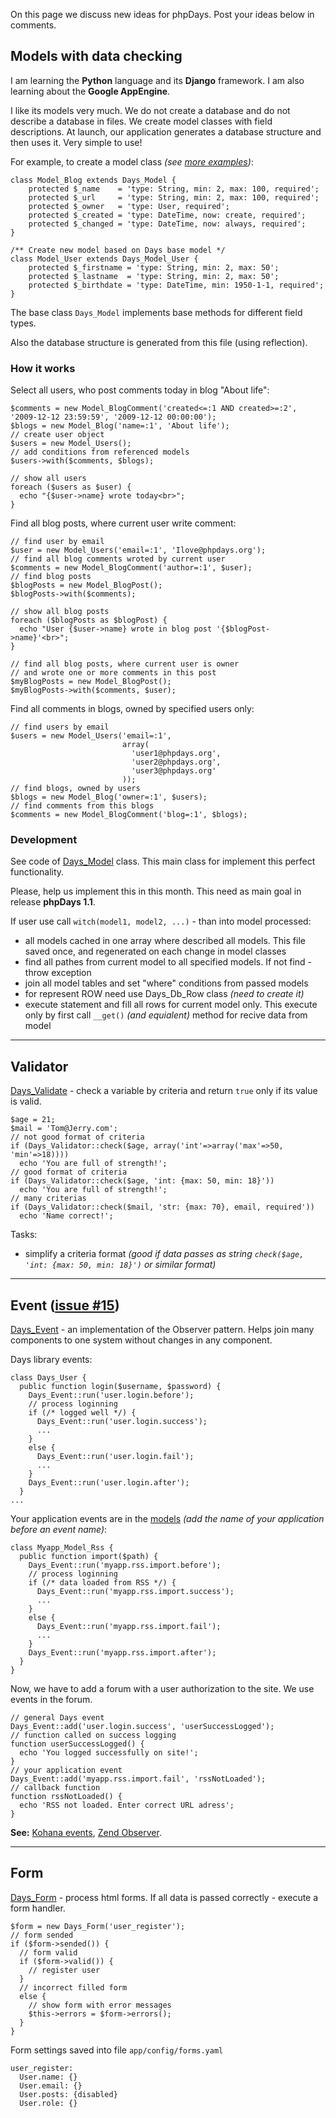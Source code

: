 <a href='Hidden comment: revision: 1 '></a>

On this page we discuss new ideas for phpDays. Post your ideas below in comments.

## Models with data checking ##

I am learning the **Python** language and its **Django** framework. I am also learning about the **Google AppEngine**.

I like its models very much. We do not create a database and do not describe a database in files. We create model classes with field descriptions. At launch, our application generates a database structure and then uses it. Very simple to use!

For example, to create a model class _(see [more examples](http://code.google.com/p/phpdays/source/browse/#svn/trunk/apps/phpdays.org/app/Model))_:
```
class Model_Blog extends Days_Model {
    protected $_name    = 'type: String, min: 2, max: 100, required';
    protected $_url     = 'type: String, min: 2, max: 100, required';
    protected $_owner   = 'type: User, required';
    protected $_created = 'type: DateTime, now: create, required';
    protected $_changed = 'type: DateTime, now: always, required';
}

/** Create new model based on Days base model */
class Model_User extends Days_Model_User {
    protected $_firstname = 'type: String, min: 2, max: 50';
    protected $_lastname  = 'type: String, min: 2, max: 50';
    protected $_birthdate = 'type: DateTime, min: 1950-1-1, required';
}
```

The base class `Days_Model` implements base methods for different field types.

Also the database structure is generated from this file (using reflection).

### How it works ###

Select all users, who post comments today in blog "About life":
```
$comments = new Model_BlogComment('created<=:1 AND created>=:2', '2009-12-12 23:59:59', '2009-12-12 00:00:00');
$blogs = new Model_Blog('name=:1', 'About life');
// create user object
$users = new Model_Users();
// add conditions from referenced models
$users->with($comments, $blogs);

// show all users
foreach ($users as $user) {
  echo "{$user->name} wrote today<br>";
}
```

Find all blog posts, where current user write comment:
```
// find user by email
$user = new Model_Users('email=:1', 'Ilove@phpdays.org');
// find all blog comments wroted by current user
$comments = new Model_BlogComment('author=:1', $user);
// find blog posts
$blogPosts = new Model_BlogPost();
$blogPosts->with($comments);

// show all blog posts
foreach ($blogPosts as $blogPost) {
  echo "User {$user->name} wrote in blog post '{$blogPost->name}'<br>";
}

// find all blog posts, where current user is owner
// and wrote one or more comments in this post
$myBlogPosts = new Model_BlogPost();
$myBlogPosts->with($comments, $user);
```

Find all comments in blogs, owned by specified users only:
```
// find users by email
$users = new Model_Users('email=:1',
                         array(
                           'user1@phpdays.org',
                           'user2@phpdays.org',
                           'user3@phpdays.org'
                         ));
// find blogs, owned by users
$blogs = new Model_Blog('owner=:1', $users);
// find comments from this blogs
$comments = new Model_BlogComment('blog=:1', $blogs);
```

### Development ###

See code of [Days\_Model](http://code.google.com/p/phpdays/source/browse/branches/models_like_python/lib/Days/Model.php) class. This main class for implement this perfect functionality.

Please, help us implement this in this month. This need as main goal in release **phpDays 1.1**.

If user use call `witch(model1, model2, ...)` - than into model processed:
  * all models cached in one array where described all models. This file saved once, and regenerated on each change in model classes
  * find all pathes from current model to all specified models. If not find - throw exception
  * join all model tables and set "where" conditions from passed models
  * for represent ROW need use Days\_Db\_Row class _(need to create it)_
  * execute statement and fill all rows for current model only. This execute only by first call `__get()` _(and equialent)_ method for recive data from model


---


## Validator ##

[Days\_Validate](EnLibDaysValidate.md) - check a variable by criteria and return `true` only if its value is valid.

```
$age = 21;
$mail = 'Tom@Jerry.com';
// not good format of criteria
if (Days_Validator::check($age, array('int'=>array('max'=>50, 'min'=>18))))
  echo 'You are full of strength!';
// good format of criteria
if (Days_Validator::check($age, 'int: {max: 50, min: 18}'))
  echo 'You are full of strength!';
// many criterias
if (Days_Validator::check($mail, 'str: {max: 70}, email, required'))
  echo 'Name correct!';
```

Tasks:
  * simplify a criteria format _(good if data passes as string `check($age, 'int: {max: 50, min: 18}')` or similar format)_


---


## Event ([issue #15](https://code.google.com/p/phpdays/issues/detail?id=#15)) ##

[Days\_Event](EnLibDaysEvent.md) - an implementation of the Observer pattern. Helps join many components to one system without changes in any component.

Days library events:
```
class Days_User {
  public function login($username, $password) {
    Days_Event::run('user.login.before');
    // process loginning
    if (/* logged well */) {
      Days_Event::run('user.login.success');
      ...
    }
    else {
      Days_Event::run('user.login.fail');
      ...
    }
    Days_Event::run('user.login.after');
  }
...
```

Your application events are in the [models](EnLibDaysModel.md) _(add the name of your application before an event name)_:
```
class Myapp_Model_Rss {
  public function import($path) {
    Days_Event::run('myapp.rss.import.before');
    // process loginning
    if (/* data loaded from RSS */) {
      Days_Event::run('myapp.rss.import.success');
      ...
    }
    else {
      Days_Event::run('myapp.rss.import.fail');
      ...
    }
    Days_Event::run('myapp.rss.import.after');
  }
}
```

Now, we have to add a forum with a user authorization to the site. We use events in the forum.
```
// general Days event
Days_Event::add('user.login.success', 'userSuccessLogged');
// function called on success logging
function userSuccessLogged() {
  echo 'You logged successfully on site!';
}
// your application event
Days_Event::add('myapp.rss.import.fail', 'rssNotLoaded');
// callback function
function rssNotLoaded() {
  echo 'RSS not loaded. Enter correct URL adress';
}
```

**See:** [Kohana events](http://docs.kohanaphp.com/general/events), [Zend Observer](http://devzone.zend.com/article/4284-Observer-pattern-in-PHP).


---


## Form ##

[Days\_Form](EnLibDaysForm.md) - process html forms. If all data is passed correctly - execute a form handler.

```
$form = new Days_Form('user_register');
// form sended
if ($form->sended()) {
  // form valid
  if ($form->valid()) {
    // register user
  }
  // incorrect filled form
  else {
    // show form with error messages
    $this->errors = $form->errors();
  }
}
```

Form settings saved into file `app/config/forms.yaml`

```
user_register:
  User.name: {}
  User.email: {}
  User.posts: {disabled}
  User.role: {}
```